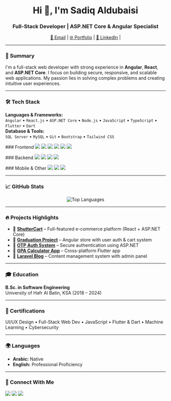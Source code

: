 <h1 align="center">Hi 👋, I'm Sadiq Aldubaisi</h1>
<h3 align="center">Full-Stack Developer | ASP.NET Core & Angular Specialist</h3>

<p align="center">
  <a href="mailto:Sadiqhd@gmail.com">📧 Email</a> |
  <a href="https://sadiq-hd.github.io/Sadiq-portfolio/">🌐 Portfolio</a> |
  <a href="https://www.linkedin.com/in/sadiq-aldubaisi-69721b222/">💼 LinkedIn</a> |
 
</p>

---

### 🧠 Summary
I'm a full-stack web developer with strong experience in **Angular**, **React**, and **ASP.NET Core**. I focus on building secure, responsive, and scalable web applications. My passion lies in solving complex problems and creating intuitive user experiences.

---

### 🛠️ Tech Stack
**Languages & Frameworks:**  
`Angular` • `React.js` • `ASP.NET Core` • `Node.js` • `JavaScript` • `TypeScript` • `Flutter` • `Dart`  
**Database & Tools:**  
`SQL Server` • `MySQL` • `Git` • `Bootstrap` • `Tailwind CSS`  




<p align="left">
   ### Frontend 
  <img src="https://img.shields.io/badge/Angular-DD0031?style=for-the-badge&logo=angular&logoColor=white"/>
  <img src="https://img.shields.io/badge/React-20232A?style=for-the-badge&logo=react&logoColor=61DAFB"/>
  <img src="https://img.shields.io/badge/TypeScript-007ACC?style=for-the-badge&logo=typescript&logoColor=white"/>
  <img src="https://img.shields.io/badge/JavaScript-F7DF1E?style=for-the-badge&logo=javascript&logoColor=black"/>
  <img src="https://img.shields.io/badge/Bootstrap-7952B3?style=for-the-badge&logo=bootstrap&logoColor=white"/>
  <img src="https://img.shields.io/badge/Tailwind_CSS-38B2AC?style=for-the-badge&logo=tailwind-css&logoColor=white"/>
</p>

<p align="left">
  ### Backend
  <img src="https://img.shields.io/badge/ASP.NET_Core-512BD4?style=for-the-badge&logo=dotnet&logoColor=white"/>
  <img src="https://img.shields.io/badge/Node.js-339933?style=for-the-badge&logo=nodedotjs&logoColor=white"/>
  <img src="https://img.shields.io/badge/MySQL-005C84?style=for-the-badge&logo=mysql&logoColor=white"/>
  <img src="https://img.shields.io/badge/SQL_Server-CC2927?style=for-the-badge&logo=microsoftsqlserver&logoColor=white"/>
</p>

<p align="left">
  ### Mobile & Other 
  <img src="https://img.shields.io/badge/Flutter-02569B?style=for-the-badge&logo=flutter&logoColor=white"/>
  <img src="https://img.shields.io/badge/Dart-0175C2?style=for-the-badge&logo=dart&logoColor=white"/>
  <img src="https://img.shields.io/badge/Git-F05032?style=for-the-badge&logo=git&logoColor=white"/>
</p>

---

### 📈 GitHub Stats
<p align="center">
  <img src="https://github-readme-stats.vercel.app/api/top-langs?username=sadiq-hd&show_icons=true&locale=en&layout=compact" alt="Top Languages" />
</p>

---

### 🔥 Projects Highlights

- 🔹 **[ShutterCart](https://shuttercart.netlify.app/)** – Full-featured e-commerce platform (React + ASP.NET Core)  
- 🔹 **[Graduation Project](https://github.com/sadiq-hd/ShotterCart.git)** – Angular store with user auth & cart system  
- 🔹 **[OTP Auth System](https://github.com/sadiq-hd/public-Auth-api)** – Secure authentication using ASP.NET  
- 🔹 **[GPA Calculator App](https://github.com/sadiq-hd/GPA-Calculator-2)** – Cross-platform Flutter app  
- 🔹 **[Laravel Blog](https://github.com/sadiq-hd/Morph-blog)** – Content management system with admin panel

---

### 🎓 Education
**B.Sc. in Software Engineering**  
University of Hafr Al Batin, KSA (2018 – 2024)

---

### 📜 Certifications
UI/UX Design • Full-Stack Web Dev • JavaScript • Flutter & Dart • Machine Learning • Cybersecurity

---

### 🌍 Languages
- **Arabic:** Native  
- **English:** Professional Proficiency

---

### 🤝 Connect With Me

<p align="left">
<a href="https://twitter.com/sadiqhd" target="blank"><img src="https://img.shields.io/twitter/follow/sadiqhd?style=social" /></a>
<a href="https://linkedin.com/in/sadiq-aldubaisi-69721b222/" target="blank"><img src="https://img.shields.io/badge/LinkedIn-blue?style=flat&logo=linkedin" /></a>
<a href="mailto:Sadiqhd@gmail.com"><img src="https://img.shields.io/badge/Email-red?style=flat&logo=gmail" /></a>
</p>
